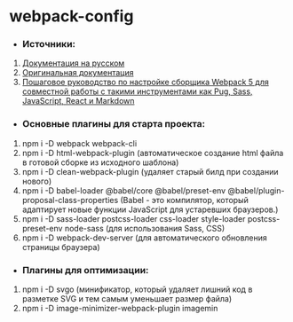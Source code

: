 # webpack-config

* ### Источники:
1. [Документация на русском](https://runebook.dev/ru/docs/webpack/-index- "")
2. [Оригинальная документация](https://webpack.js.org/concepts/ "")
3. [Пошаговое руководство по настройке сборщика Webpack 5 для совместной работы с такими инструментами как Pug, Sass, JavaScript, React и Markdown](https://habr.com/ru/post/701724/ "")

* ### Основные плагины для старта проекта:
1. npm i -D webpack webpack-cli
2. npm i -D html-webpack-plugin (автоматическое создание html файла в готовой сборке из исходного шаблона)
3. npm i -D clean-webpack-plugin (удаляет старый билд при создании нового)
4. npm i -D babel-loader @babel/core @babel/preset-env @babel/plugin-proposal-class-properties (Babel - это компилятор, который адаптирует новые функции JavaScript для устаревших браузеров.)
5. npm i -D sass-loader postcss-loader css-loader style-loader postcss-preset-env node-sass (для использования Sass, CSS)
6. npm i -D webpack-dev-server (для автоматического обновления страницы браузера)

* ### Плагины для оптимизации:
1. npm i -D svgo (минификатор, который удаляет лишний код в разметке SVG и тем самым уменьшает размер файла)
2. npm i -D image-minimizer-webpack-plugin imagemin
